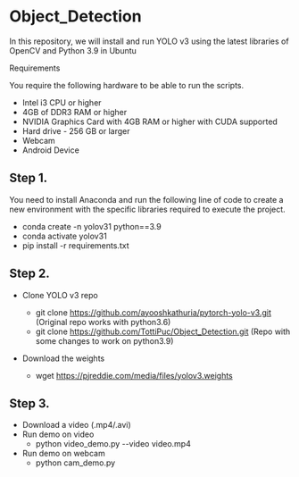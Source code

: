 # Object_Detection


In this repository, we will install and run YOLO v3 using the latest libraries of OpenCV and Python 3.9 in Ubuntu

Requirements

You require the following hardware to be able to run the scripts.


* Intel i3 CPU or higher
* 4GB of DDR3 RAM or higher
* NVIDIA Graphics Card with 4GB RAM or higher with CUDA supported
* Hard drive - 256 GB or larger
* Webcam
* Android Device

## Step 1.

You need to install Anaconda and run the following line of code to create a new environment with the specific libraries required to execute the project.

* conda create -n yolov31 python==3.9
* conda activate yolov31
* pip install -r requirements.txt

## Step 2.

* Clone YOLO v3 repo
  - git clone https://github.com/ayooshkathuria/pytorch-yolo-v3.git (Original repo works with python3.6)
  - git clone https://github.com/TottiPuc/Object_Detection.git (Repo with some changes to work on python3.9)
    
* Download the weights
  - wget https://pjreddie.com/media/files/yolov3.weights

## Step 3.

  * Download a video (.mp4/.avi)
  * Run demo on video
    - python video_demo.py --video video.mp4
  * Run demo on webcam
    - python cam_demo.py
  
